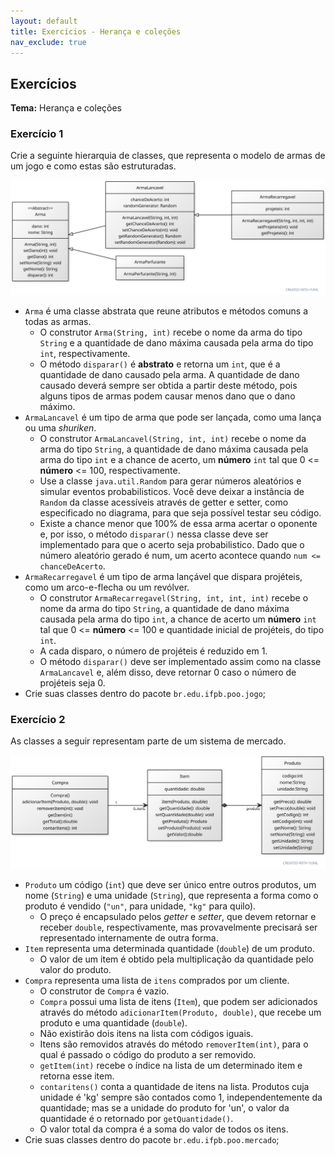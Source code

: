 ```yaml
---
layout: default
title: Exercícios - Herança e coleções
nav_exclude: true
---
```


## Exercícios

**Tema:** Herança e coleções

### Exercício 1

Crie a seguinte hierarquia de classes, que representa o modelo de armas de um jogo e como estas são estruturadas.

![Diagrama de classes](/content/images/arma.svg)

- `Arma` é uma classe abstrata que reune atributos e métodos comuns a todas as armas.
  - O construtor `Arma(String, int)` recebe o nome da arma do tipo `String` e a quantidade de dano máxima causada pela arma do tipo `int`, respectivamente.
  - O método `disparar()` é **abstrato** e retorna um `int`, que é a quantidade de dano causado pela arma. A quantidade de dano causado deverá sempre ser obtida a partir deste método, pois alguns tipos de armas podem causar menos dano que o dano máximo.
- `ArmaLancavel` é um tipo de arma que pode ser lançada, como uma lança ou uma _shuriken_.
  - O construtor `ArmaLancavel(String, int, int)` recebe o nome da arma do tipo `String`, a quantidade de dano máxima causada pela arma do tipo `int` e a chance de acerto, um **número** `int` tal que 0 <= **número** <= 100, respectivamente.
  - Use a classe `java.util.Random` para gerar números aleatórios e simular eventos probabilisticos. Você deve deixar a instância de `Random` da classe acessíveis através de getter e setter, como especificado no diagrama, para que seja possível testar seu código.
  - Existe a chance menor que 100% de essa arma acertar o oponente e, por isso, o método `disparar()` nessa classe deve ser implementado para que o acerto seja probabilistico. Dado que o número aleatório gerado é num, um acerto acontece quando `num <= chanceDeAcerto`.
- `ArmaRecarregavel` é um tipo de arma lançável que dispara projéteis, como um arco-e-flecha ou um revólver.
  - O construtor `ArmaRecarregavel(String, int, int, int)` recebe o nome da arma do tipo `String`, a quantidade de dano máxima causada pela arma do tipo `int`, a chance de acerto um **número** `int` tal que 0 <= **número** <= 100 e quantidade inicial de projéteis, do tipo `int`.
  - A cada disparo, o número de projéteis é reduzido em 1.
  - O método `disparar()` deve ser implementado assim como na classe `ArmaLancavel` e, além disso, deve retornar 0 caso o número de projéteis seja 0.
- Crie suas classes dentro do pacote `br.edu.ifpb.poo.jogo`;

### Exercício 2

As classes a seguir representam parte de um sistema de mercado.

![Diagrama de classes](/content/images/compra.svg)

- `Produto` um código (`int`) que deve ser único entre outros produtos, um nome (`String`) e uma unidade (`String`), que representa a forma como o produto é vendido (`"un"`, para unidade, `"kg"` para quilo).
  - O preço é encapsulado pelos _getter_ e _setter_, que devem retornar e receber `double`, respectivamente, mas provavelmente precisará ser representado internamente de outra forma.
- `Item` representa uma determinada quantidade (`double`) de um produto.
  - O valor de um item é obtido pela multiplicação da quantidade pelo valor do produto.
- `Compra` representa uma lista de `itens` comprados por um cliente.
  - O construtor de `Compra` é vazio.
  - `Compra` possui uma lista de itens (`Item`), que podem ser adicionados através do método `adicionarItem(Produto, double)`, que recebe um produto e uma quantidade (`double`).
  - Não existirão dois itens na lista com códigos iguais.
  - Itens são removidos através do método `removerItem(int)`, para o qual é passado o código do produto a ser removido.
  - `getItem(int)` recebe o índice na lista de um determinado item e retorna esse item.
  - `contaritens()` conta a quantidade de itens na lista. Produtos cuja unidade é 'kg' sempre são contados como 1, independentemente da quantidade; mas se a unidade do produto for 'un', o valor da quantidade é o retornado por `getQuantidade()`.
  - O valor total da compra é a soma do valor de todos os itens.
- Crie suas classes dentro do pacote `br.edu.ifpb.poo.mercado`;
